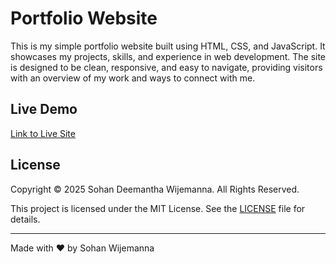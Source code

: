 # Portfolio Website

This is my simple portfolio website built using HTML, CSS, and JavaScript. It showcases my projects, skills, and experience in web development. The site is designed to be clean, responsive, and easy to navigate, providing visitors with an overview of my work and ways to connect with me.

## Live Demo
[Link to Live Site](#)

## License
Copyright © 2025 Sohan Deemantha Wijemanna. All Rights Reserved.

This project is licensed under the MIT License. See the [LICENSE](LICENSE.txt) file for details.

---
Made with ❤️ by Sohan Wijemanna
